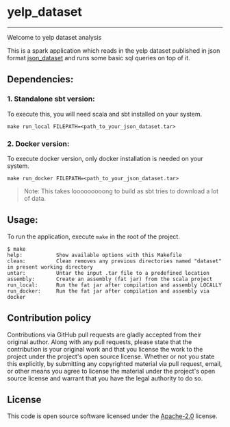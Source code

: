 # yelp_dataset #
---

Welcome to yelp dataset analysis

This is a spark application which reads in the yelp dataset published in json format [json_dataset](https://www.yelp.com/dataset/download) and runs some basic sql queries on top of it.

Dependencies:
---

### 1. Standalone sbt version:
To execute this, you will need scala and sbt installed on your system.

`make run_local FILEPATH=<path_to_your_json_dataset.tar>`

### 2. Docker version:
To execute docker version, only docker installation is needed on your system.

`make run_docker FILEPATH=<path_to_your_json_dataset.tar>`
> Note: This takes looooooooong to build as sbt tries to download a lot of data.


Usage:
----

To run the application, execute `make` in the root of the project.

```
$ make
help:           Show available options with this Makefile
clean:          Clean removes any previous directories named "dataset" in present working directory
untar:          Untar the input .tar file to a predefined location
assembly:       Create an assembly (fat jar) from the scala project
run_local:      Run the fat jar after compilation and assembly LOCALLY
run_docker:     Run the fat jar after compilation and assembly via docker
```


## Contribution policy ##

Contributions via GitHub pull requests are gladly accepted from their original author. Along with
any pull requests, please state that the contribution is your original work and that you license
the work to the project under the project's open source license. Whether or not you state this
explicitly, by submitting any copyrighted material via pull request, email, or other means you
agree to license the material under the project's open source license and warrant that you have the
legal authority to do so.

## License ##

This code is open source software licensed under the
[Apache-2.0](http://www.apache.org/licenses/LICENSE-2.0) license.
